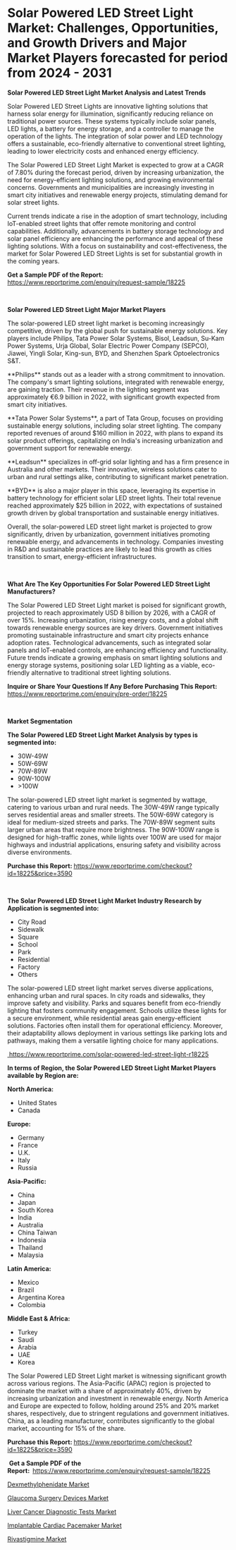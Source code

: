 <p><h1>Solar Powered LED Street Light Market: Challenges, Opportunities, and Growth Drivers and Major Market Players forecasted for period from 2024 - 2031</h1></p><p><strong>Solar Powered LED Street Light Market Analysis and Latest Trends</strong></p>
<p><p>Solar Powered LED Street Lights are innovative lighting solutions that harness solar energy for illumination, significantly reducing reliance on traditional power sources. These systems typically include solar panels, LED lights, a battery for energy storage, and a controller to manage the operation of the lights. The integration of solar power and LED technology offers a sustainable, eco-friendly alternative to conventional street lighting, leading to lower electricity costs and enhanced energy efficiency.</p><p>The Solar Powered LED Street Light Market is expected to grow at a CAGR of 7.80% during the forecast period, driven by increasing urbanization, the need for energy-efficient lighting solutions, and growing environmental concerns. Governments and municipalities are increasingly investing in smart city initiatives and renewable energy projects, stimulating demand for solar street lights. </p><p>Current trends indicate a rise in the adoption of smart technology, including IoT-enabled street lights that offer remote monitoring and control capabilities. Additionally, advancements in battery storage technology and solar panel efficiency are enhancing the performance and appeal of these lighting solutions. With a focus on sustainability and cost-effectiveness, the market for Solar Powered LED Street Lights is set for substantial growth in the coming years.</p></p>
<p><strong>Get a Sample PDF of the Report:&nbsp;</strong> <a href="https://www.reportprime.com/enquiry/request-sample/18225?utm_campaign=39&utm_medium=2&utm_source=Github&utm_content=ia&utm_term=21112024&utm_id=solar-powered-led-street-light">https://www.reportprime.com/enquiry/request-sample/18225</a></p>
<p>&nbsp;</p>
<p><strong>Solar Powered LED Street Light Major Market Players</strong></p>
<p><p>The solar-powered LED street light market is becoming increasingly competitive, driven by the global push for sustainable energy solutions. Key players include Philips, Tata Power Solar Systems, Bisol, Leadsun, Su-Kam Power Systems, Urja Global, Solar Electric Power Company (SEPCO), Jiawei, Yingli Solar, King-sun, BYD, and Shenzhen Spark Optoelectronics S&T.</p><p>**Philips** stands out as a leader with a strong commitment to innovation. The company's smart lighting solutions, integrated with renewable energy, are gaining traction. Their revenue in the lighting segment was approximately €6.9 billion in 2022, with significant growth expected from smart city initiatives.</p><p>**Tata Power Solar Systems**, a part of Tata Group, focuses on providing sustainable energy solutions, including solar street lighting. The company reported revenues of around $160 million in 2022, with plans to expand its solar product offerings, capitalizing on India's increasing urbanization and government support for renewable energy.</p><p>**Leadsun** specializes in off-grid solar lighting and has a firm presence in Australia and other markets. Their innovative, wireless solutions cater to urban and rural settings alike, contributing to significant market penetration.</p><p>**BYD** is also a major player in this space, leveraging its expertise in battery technology for efficient solar LED street lights. Their total revenue reached approximately $25 billion in 2022, with expectations of sustained growth driven by global transportation and sustainable energy initiatives.</p><p>Overall, the solar-powered LED street light market is projected to grow significantly, driven by urbanization, government initiatives promoting renewable energy, and advancements in technology. Companies investing in R&D and sustainable practices are likely to lead this growth as cities transition to smart, energy-efficient infrastructures.</p></p>
<p>&nbsp;</p>
<p><strong>What Are The Key Opportunities For Solar Powered LED Street Light Manufacturers?</strong></p>
<p><p>The Solar Powered LED Street Light market is poised for significant growth, projected to reach approximately USD 8 billion by 2026, with a CAGR of over 15%. Increasing urbanization, rising energy costs, and a global shift towards renewable energy sources are key drivers. Government initiatives promoting sustainable infrastructure and smart city projects enhance adoption rates. Technological advancements, such as integrated solar panels and IoT-enabled controls, are enhancing efficiency and functionality. Future trends indicate a growing emphasis on smart lighting solutions and energy storage systems, positioning solar LED lighting as a viable, eco-friendly alternative to traditional street lighting solutions.</p></p>
<p><strong>Inquire or Share Your Questions If Any Before Purchasing This Report:</strong> <a href="https://www.reportprime.com/enquiry/pre-order/18225?utm_campaign=39&utm_medium=2&utm_source=Github&utm_content=ia&utm_term=21112024&utm_id=solar-powered-led-street-light">https://www.reportprime.com/enquiry/pre-order/18225</a></p>
<p>&nbsp;</p>
<p><strong>Market Segmentation</strong></p>
<p><strong>The Solar Powered LED Street Light Market Analysis by types is segmented into:</strong></p>
<p><ul><li>30W-49W</li><li>50W-69W</li><li>70W-89W</li><li>90W-100W</li><li>>100W</li></ul></p>
<p><p>The solar-powered LED street light market is segmented by wattage, catering to various urban and rural needs. The 30W-49W range typically serves residential areas and smaller streets. The 50W-69W category is ideal for medium-sized streets and parks. The 70W-89W segment suits larger urban areas that require more brightness. The 90W-100W range is designed for high-traffic zones, while lights over 100W are used for major highways and industrial applications, ensuring safety and visibility across diverse environments.</p></p>
<p><strong>Purchase this Report:&nbsp;</strong><a href="https://www.reportprime.com/checkout?id=18225&price=3590&utm_campaign=39&utm_medium=2&utm_source=Github&utm_content=ia&utm_term=21112024&utm_id=solar-powered-led-street-light">https://www.reportprime.com/checkout?id=18225&price=3590</a></p>
<p>&nbsp;</p>
<p><strong>The Solar Powered LED Street Light Market Industry Research by Application is segmented into:</strong></p>
<p><ul><li>City Road</li><li>Sidewalk</li><li>Square</li><li>School</li><li>Park</li><li>Residential</li><li>Factory</li><li>Others</li></ul></p>
<p><p>The solar-powered LED street light market serves diverse applications, enhancing urban and rural spaces. In city roads and sidewalks, they improve safety and visibility. Parks and squares benefit from eco-friendly lighting that fosters community engagement. Schools utilize these lights for a secure environment, while residential areas gain energy-efficient solutions. Factories often install them for operational efficiency. Moreover, their adaptability allows deployment in various settings like parking lots and pathways, making them a versatile lighting choice for many applications.</p></p>
<p><a href="https://www.reportprime.com/solar-powered-led-street-light-r18225?utm_campaign=39&utm_medium=2&utm_source=Github&utm_content=ia&utm_term=21112024&utm_id=solar-powered-led-street-light">&nbsp;https://www.reportprime.com/solar-powered-led-street-light-r18225</a></p>
<p><strong>In terms of Region, the Solar Powered LED Street Light Market Players available by Region are:</strong></p>
<p>
    <p> <strong> North America: </strong>
        <ul>
            <li>United States</li>
            <li>Canada</li>
        </ul>
        </p> 
    <p> <strong> Europe: </strong>
        <ul>
            <li>Germany</li>
            <li>France</li>
            <li>U.K.</li>
            <li>Italy</li>
            <li>Russia</li>
        </ul>
        </p> 
    <p> <strong> Asia-Pacific: </strong>
        <ul>
            <li>China</li>
            <li>Japan</li>
            <li>South Korea</li>
            <li>India</li>
            <li>Australia</li>
            <li>China Taiwan</li>
            <li>Indonesia</li>
            <li>Thailand</li>
            <li>Malaysia</li>
        </ul>
        </p> 
    <p> <strong> Latin America: </strong>
        <ul>
            <li>Mexico</li>
            <li>Brazil</li>
            <li>Argentina Korea</li>
            <li>Colombia</li>
        </ul>
        </p> 
    <p> <strong> Middle East & Africa: </strong>
        <ul>
            <li>Turkey</li>
            <li>Saudi</li>
            <li>Arabia</li>
            <li>UAE</li>
            <li>Korea</li>
        </ul>
    </p>
    </p>
<p><p>The Solar Powered LED Street Light market is witnessing significant growth across various regions. The Asia-Pacific (APAC) region is projected to dominate the market with a share of approximately 40%, driven by increasing urbanization and investment in renewable energy. North America and Europe are expected to follow, holding around 25% and 20% market shares, respectively, due to stringent regulations and government initiatives. China, as a leading manufacturer, contributes significantly to the global market, accounting for 15% of the share.</p></p>
<p><strong>Purchase this Report: </strong><a href="https://www.reportprime.com/checkout?id=18225&price=3590&utm_campaign=39&utm_medium=2&utm_source=Github&utm_content=ia&utm_term=21112024&utm_id=solar-powered-led-street-light">https://www.reportprime.com/checkout?id=18225&price=3590</a></p>
<p>&nbsp;<strong>Get a Sample PDF of the Report:&nbsp;&nbsp;</strong><a href="https://www.reportprime.com/enquiry/request-sample/18225?utm_campaign=39&utm_medium=2&utm_source=Github&utm_content=ia&utm_term=21112024&utm_id=solar-powered-led-street-light">https://www.reportprime.com/enquiry/request-sample/18225</a></p>
<p><strong></strong></p>
<p><p><a href="https://issuu.com/reportprime-2/docs/dexmethylphenidate-market-size-2030_9a1fc3073215ec?utm_campaign=39&utm_medium=2&utm_source=Github&utm_content=ia&utm_term=21112024&utm_id=solar-powered-led-street-light">Dexmethylphenidate Market</a></p><p><a href="https://www.linkedin.com/pulse/detailed-market-research-glaucoma-surgery-devices-analysis-pt7ae?utm_campaign=39&utm_medium=2&utm_source=Github&utm_content=ia&utm_term=21112024&utm_id=solar-powered-led-street-light">Glaucoma Surgery Devices Market</a></p><p><a href="https://www.linkedin.com/pulse/liver-cancer-diagnostic-tests-market-essentials-key-players-j2yre?utm_campaign=39&utm_medium=2&utm_source=Github&utm_content=ia&utm_term=21112024&utm_id=solar-powered-led-street-light">Liver Cancer Diagnostic Tests Market</a></p><p><a href="https://www.linkedin.com/pulse/examining-ups-downs-implantable-cardiac-pacemaker-u1h9e?utm_campaign=39&utm_medium=2&utm_source=Github&utm_content=ia&utm_term=21112024&utm_id=solar-powered-led-street-light">Implantable Cardiac Pacemaker Market</a></p><p><a href="https://issuu.com/reportprime-2/docs/rivastigmine-market-size-2030.pptx_3e492a1b53c8fd?utm_campaign=39&utm_medium=2&utm_source=Github&utm_content=ia&utm_term=21112024&utm_id=solar-powered-led-street-light">Rivastigmine Market</a></p></p>